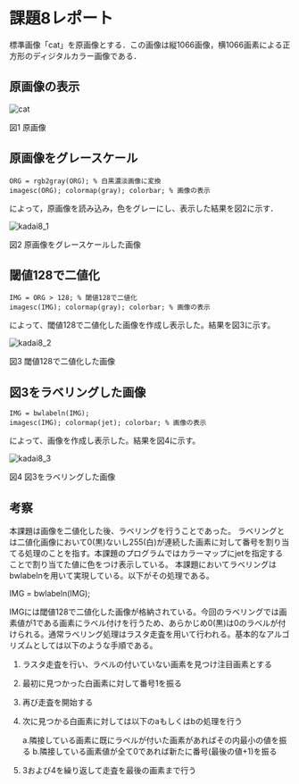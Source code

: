 # 課題8レポート

標準画像「cat」を原画像とする．この画像は縦1066画像，横1066画素による正方形のディジタルカラー画像である．

## 原画像の表示

![cat](https://user-images.githubusercontent.com/50776559/71508485-49cf0e80-28cb-11ea-87fc-ca4bfb64c480.jpg)

図1 原画像

## 原画像をグレースケール

```
ORG = rgb2gray(ORG); % 白黒濃淡画像に変換
imagesc(ORG); colormap(gray); colorbar; % 画像の表示
```

によって，原画像を読み込み，色をグレーにし、表示した結果を図2に示す．

![kadai8_1](https://user-images.githubusercontent.com/50776559/71508216-63238b00-28ca-11ea-8db8-f0b5ac593dd6.png)

図2 原画像をグレースケールした画像

## 閾値128で二値化

```
IMG = ORG > 128; % 閾値128で二値化
imagesc(IMG); colormap(gray); colorbar; % 画像の表示
```

によって、閾値128で二値化した画像を作成し表示した。結果を図3に示す。

![kadai8_2](https://user-images.githubusercontent.com/50776559/71508217-63238b00-28ca-11ea-8f20-82c2f6355148.png)

図3 閾値128で二値化した画像

## 図3をラベリングした画像

```
IMG = bwlabeln(IMG);
imagesc(IMG); colormap(jet); colorbar; % 画像の表示
```

によって、画像を作成し表示した。結果を図4に示す。

![kadai8_3](https://user-images.githubusercontent.com/50776559/71508215-63238b00-28ca-11ea-87cf-fcb58d59bc31.png)

図4 図3をラベリングした画像

## 考察

本課題は画像を二値化した後、ラベリングを行うことであった。
ラベリングとは二値化画像において0(黒)ないし255(白)が連続した画素に対して番号を割り当てる処理のことを指す。本課題のプログラムではカラーマップにjetを指定することで割り当てた値に色をつけ表示している。
本課題においてラベリングはbwlabelnを用いて実現している。以下がその処理である。

IMG = bwlabeln(IMG);

IMGには閾値128で二値化した画像が格納されている。今回のラベリングでは画素値が1である画素にラベル付けを行うため、あらかじめ0(黒)は0のラベルが付けられる。通常ラベリング処理はラスタ走査を用いて行われる。基本的なアルゴリズムとしては以下のような手順である。

1. ラスタ走査を行い、ラベルの付いていない画素を見つけ注目画素とする
2. 最初に見つかった白画素に対して番号1を振る
3. 再び走査を開始する
4. 次に見つかる白画素に対しては以下のaもしくはbの処理を行う

    a.隣接している画素に既にラベルが付いた画素があればその内最小の値を振る
    b.隣接している画素値が全て0であれば新たに番号(最後の値+1)を振る

5. 3および4を繰り返して走査を最後の画素まで行う